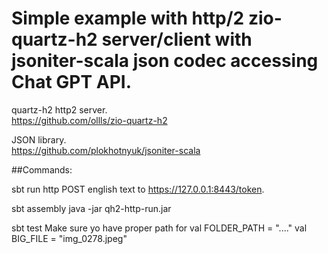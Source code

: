 # Simple example with http/2 zio-quartz-h2 server/client with jsoniter-scala json codec accessing Chat GPT API.

quartz-h2 http2 server.<br>
https://github.com/ollls/zio-quartz-h2

JSON library.<br>
https://github.com/plokhotnyuk/jsoniter-scala

##Commands:

sbt run 
http POST english text to https://127.0.0.1:8443/token.

sbt assembly
java -jar qh2-http-run.jar

sbt test
Make sure yo have proper path for
  val FOLDER_PATH = "...."
  val BIG_FILE = "img_0278.jpeg"



